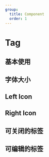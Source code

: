 ```yaml
---
group:
  title: Component
  order: 1
---
```


# Tag

## 基本使用

<code src="./document/basic.tsx"></code>

## 字体大小

<code src="./document/size.tsx"></code>

## Left Icon

<code src="./document/icon.tsx"></code>

## Right Icon

<code src="./document/rightIcon.tsx"></code>

## 可关闭的标签

<code src="./document/close.tsx"></code>

## 可编辑的标签

<code src="./document/edit.tsx"></code>
